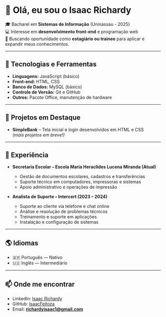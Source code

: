 # 👋 Olá, eu sou o Isaac Richardy  

🎓 Bacharel em **Sistemas de Informação** (Uninassau - 2025)  
💻 Interesse em **desenvolvimento front-end** e programação web  
🌱 Buscando oportunidade como **estagiário ou trainee** para aplicar e expandir meus conhecimentos.  

---

## 🚀 Tecnologias e Ferramentas  
- **Linguagens:** JavaScript (básico)  
- **Front-end:** HTML, CSS  
- **Banco de Dados:** MySQL (básico)  
- **Controle de Versão:** Git e GitHub  
- **Outros:** Pacote Office, manutenção de hardware  

---

## 📂 Projetos em Destaque  
- **SimpleBank** – Tela inicial e login desenvolvidos em HTML e CSS  
*(mais projetos em breve!)*  

---

## 💼 Experiência  
- **Secretaria Escolar – Escola Maria Heraclides Lucena Miranda (Atual)**  
  - Gestão de documentos escolares, cadastros e transferências  
  - Suporte técnico em computadores, impressoras e sistemas  
  - Apoio administrativo e operações de impressão  

- **Analista de Suporte – Intercert (2023 – 2024)**  
  - Suporte ao cliente via telefone e chat online  
  - Análise e resolução de problemas técnicos  
  - Treinamento e suporte em aplicações  
  - Instalação e configuração de sistemas  

---

## 🌎 Idiomas  
- 🇧🇷 Português — Nativo  
- 🇺🇸 Inglês — Intermediário  

---

## 📫 Onde me encontrar  
- LinkedIn: [Isaac Richardy](https://www.linkedin.com/in/isaac-richardy-290ab7226/)  
- GitHub: [IsaacFeitoza](https://github.com/IsaacFeitoza)  
- Email: **richardyisaac1@gmail.com**  